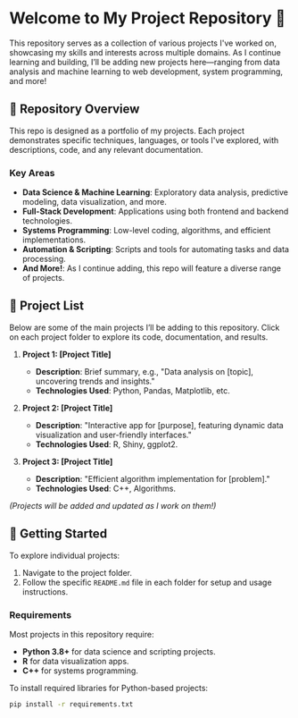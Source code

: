 # Welcome to My Project Repository 👋

This repository serves as a collection of various projects I've worked on, showcasing my skills and interests across multiple domains. As I continue learning and building, I’ll be adding new projects here—ranging from data analysis and machine learning to web development, system programming, and more!

## 🚀 Repository Overview

This repo is designed as a portfolio of my projects. Each project demonstrates specific techniques, languages, or tools I've explored, with descriptions, code, and any relevant documentation.

### Key Areas
- **Data Science & Machine Learning**: Exploratory data analysis, predictive modeling, data visualization, and more.
- **Full-Stack Development**: Applications using both frontend and backend technologies.
- **Systems Programming**: Low-level coding, algorithms, and efficient implementations.
- **Automation & Scripting**: Scripts and tools for automating tasks and data processing.
- **And More!**: As I continue adding, this repo will feature a diverse range of projects.

## 📂 Project List

Below are some of the main projects I’ll be adding to this repository. Click on each project folder to explore its code, documentation, and results.

1. **Project 1: [Project Title]**
   - **Description**: Brief summary, e.g., "Data analysis on [topic], uncovering trends and insights."
   - **Technologies Used**: Python, Pandas, Matplotlib, etc.

2. **Project 2: [Project Title]**
   - **Description**: "Interactive app for [purpose], featuring dynamic data visualization and user-friendly interfaces."
   - **Technologies Used**: R, Shiny, ggplot2.

3. **Project 3: [Project Title]**
   - **Description**: "Efficient algorithm implementation for [problem]."
   - **Technologies Used**: C++, Algorithms.

_(Projects will be added and updated as I work on them!)_

## 🔧 Getting Started

To explore individual projects:
1. Navigate to the project folder.
2. Follow the specific `README.md` file in each folder for setup and usage instructions.

### Requirements
Most projects in this repository require:
- **Python 3.8+** for data science and scripting projects.
- **R** for data visualization apps.
- **C++** for systems programming.

To install required libraries for Python-based projects:
```bash
pip install -r requirements.txt
